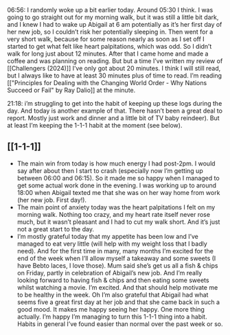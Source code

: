 06:56: I randomly woke up a bit earlier today. Around 05:30 I think. I was going to go straight out for my morning walk, but it was still a little bit dark, and I knew I had to wake up Abigail at 6 am potentially as it’s her first day of her new job, so I couldn’t risk her potentially sleeping in. Then went for a very short walk, because for some reason nearly as soon as I set off I started to get what felt like heart palpitations, which was odd. So I didn’t walk for long just about 12 minutes. After that I came home and made a coffee and was planning on reading. But but a time I’ve written my review of [[Challengers (2024)]] I’ve only got about 20 minutes. I think I will still read, but I always like to have at least 30 minutes plus of time to read. I’m reading [["Principles for Dealing with the Changing World Order - Why Nations Succeed or Fail" by Ray Dalio]] at the minute.

21:18: i’m struggling to get into the habit of keeping up these logs during the day. And today is another example of that. There hasn’t been a great deal to report. Mostly just work and dinner and a little bit of TV baby reindeer). But at least I’m keeping the 1-1-1 habit at the moment (see below). 

## [[1-1-1]]

- The main win from today is how much energy I had post-2pm. I would say after about then I start to crash (especially now I’m getting up between 06:00 and 06:15). So it made me so happy when I managed to get some actual work done in the evening. I was working up to around 18:00 when Abigail texted me that she was on her way home from work (her new job. First day!).
- The main point of anxiety today was the heart palpitations I felt on my morning walk. Nothing too crazy, and my heart rate itself never rose much, but it wasn’t pleasant and I had to cut my walk short. And it’s just not a great start to the day.
- I’m mostly grateful today that my appetite has been low and I’ve managed to eat very little (will help with my weight loss that I badly need). And for the first time in many, many months I’m excited for the end of the week when I’ll allow myself a takeaway and some sweets (I have Bebto laces, I love those). Mum said she’s get us all a fish & chips on Friday, partly in celebration of Abigail’s new job. And I’m really looking forward to having fish & chips and then eating some sweets whilst watching a movie. I’m excited. And that should help motivate me to be healthy in the week. Oh I’m also grateful that Abigail had what seems five a great first day at her job and that she came back in such a good mood. It makes me happy seeing her happy. One more thing actually. I’m happy I’m managing to turn this 1-1-1 thing into a habit. Habits in general I’ve found easier than normal over the past week or so. 
